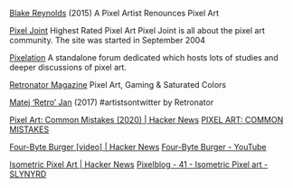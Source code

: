 
[Blake Reynolds](http://www.dinofarmgames.com/a-pixel-artist-renounces-pixel-art/)
(2015) A Pixel Artist Renounces Pixel Art

[Pixel Joint](http://pixeljoint.com/pixels/new_icons.asp)
Highest Rated Pixel Art
Pixel Joint is all about the pixel art community. The site was started in September 2004

[Pixelation](https://pixelation.org)
A standalone forum dedicated which hosts lots of studies and deeper discussions of pixel art.

[Retronator Magazine](https://medium.com/retronator-magazine)
Pixel Art, Gaming & Saturated Colors

[Matej ‘Retro’ Jan](https://medium.com/retronator-magazine/artistsontwitter-ad68bce76e24)
(2017) #artistsontwitter by Retronator

[Pixel Art: Common Mistakes (2020) | Hacker News](https://news.ycombinator.com/item?id=31617921)
[PIXEL ART: COMMON MISTAKES](https://derekyu.com/makegames/pixelart2.html)

[Four-Byte Burger [video] | Hacker News](https://news.ycombinator.com/item?id=35654621)
[Four-Byte Burger - YouTube](https://www.youtube.com/watch?v=i4EFkspO5p4)

[Isometric Pixel Art | Hacker News](https://news.ycombinator.com/item?id=33814573)
[Pixelblog - 41 - Isometric Pixel art - SLYNYRD](https://www.slynyrd.com/blog/2022/11/28/pixelblog-41-isometric-pixel-art)
